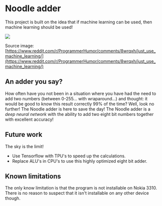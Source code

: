 # Noodle adder

This project is built on the idea that if machine learning can be used, then machine learning should be used!

![](https://i.redd.it/au5ksnnmjh811.png)

Source image: [https://www.reddit.com/r/ProgrammerHumor/comments/8wrqxh/just_use_machine_learning/](https://www.reddit.com/r/ProgrammerHumor/comments/8wrqxh/just_use_machine_learning/)

## An adder you say?
How often have you not been in a situation where you have had the need to add two numbers (between 0-255... with wraparound...) and thought: it would be good to know this result correctly 99% of the time? Well, look no further! The Noodle adder is here to save the day! The Noodle adder is a _deep neural network_ with the ability to add two eight bit numbers together with excellent accuracy!

## Future work
The sky is the limit!

- Use Tensorflow with TPU's to speed up the calculations.
- Replace ALU's in CPU's to use this highly optimized eight bit adder.


## Known limitations
The only know limitation is that the program is not installable on Nokia 3310. There is no reason to suspect that it isn't installable on any other device though.

